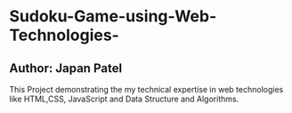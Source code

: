 
# Sudoku-Game-using-Web-Technologies-
## Author: Japan Patel
This Project demonstrating the my technical expertise in web technologies like HTML,CSS, JavaScript and Data Structure and Algorithms. 
